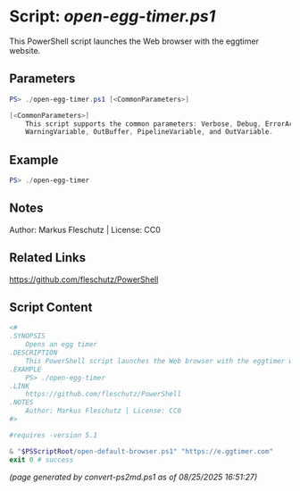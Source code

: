 Script: *open-egg-timer.ps1*
========================

This PowerShell script launches the Web browser with the eggtimer website.

Parameters
----------
```powershell
PS> ./open-egg-timer.ps1 [<CommonParameters>]

[<CommonParameters>]
    This script supports the common parameters: Verbose, Debug, ErrorAction, ErrorVariable, WarningAction, 
    WarningVariable, OutBuffer, PipelineVariable, and OutVariable.
```

Example
-------
```powershell
PS> ./open-egg-timer

```

Notes
-----
Author: Markus Fleschutz | License: CC0

Related Links
-------------
https://github.com/fleschutz/PowerShell

Script Content
--------------
```powershell
<#
.SYNOPSIS
	Opens an egg timer
.DESCRIPTION
	This PowerShell script launches the Web browser with the eggtimer website.
.EXAMPLE
	PS> ./open-egg-timer
.LINK
	https://github.com/fleschutz/PowerShell
.NOTES
	Author: Markus Fleschutz | License: CC0
#>

#requires -version 5.1

& "$PSScriptRoot/open-default-browser.ps1" "https://e.ggtimer.com"
exit 0 # success
```

*(page generated by convert-ps2md.ps1 as of 08/25/2025 16:51:27)*
